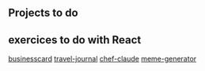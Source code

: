 ## Projects to do

## exercices to do with React
[businesscard](https://www.figma.com/design/4ctPLUvIn5b5Ep6YPOZWWd/Digital-Business-Card?node-id=0-129&t=2EN9c5wXCY6Ltrbk-0)
[travel-journal](https://www.figma.com/design/QG4cOExkdbIbhSfWJhs2gs/Travel-Journal?node-id=2-2&t=9zPJ2vQNmaS8KsYU-0)
[chef-claude](https://www.figma.com/design/73iyU720zWmrWgJsok5tYE/Chef-Claude?node-id=1-972&t=l9DqBNemuVYyrgKe-0)
[meme-generator](https://www.figma.com/design/MoLwFPHNHJVrzdFurxHzNV/Meme-Generator?node-id=226345-10&t=KdCMsOTOKp6SJV56-0)